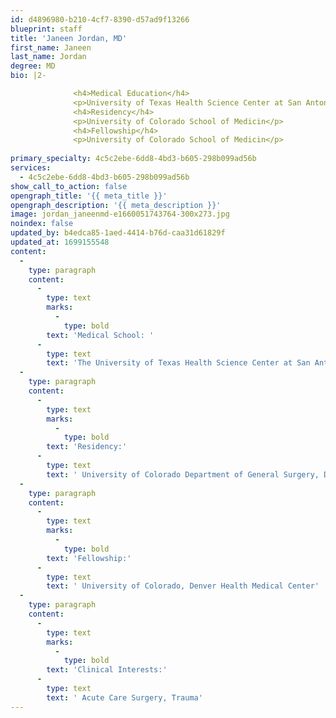 ```yaml
---
id: d4896980-b210-4cf7-8390-d57ad9f13266
blueprint: staff
title: 'Janeen Jordan, MD'
first_name: Janeen
last_name: Jordan
degree: MD
bio: |2-

              <h4>Medical Education</h4>
              <p>University of Texas Health Science Center at San Antonio</p>
              <h4>Residency</h4>
              <p>University of Colorado School of Medicin</p>
              <h4>Fellowship</h4>
              <p>University of Colorado School of Medicin</p>
          
primary_specialty: 4c5c2ebe-6dd8-4bd3-b605-298b099ad56b
services:
  - 4c5c2ebe-6dd8-4bd3-b605-298b099ad56b
show_call_to_action: false
opengraph_title: '{{ meta_title }}'
opengraph_description: '{{ meta_description }}'
image: jordan_janeenmd-e1660051743764-300x273.jpg
noindex: false
updated_by: b4edca85-1aed-4414-b76d-caa31d61829f
updated_at: 1699155548
content:
  -
    type: paragraph
    content:
      -
        type: text
        marks:
          -
            type: bold
        text: 'Medical School: '
      -
        type: text
        text: 'The University of Texas Health Science Center at San Antonio'
  -
    type: paragraph
    content:
      -
        type: text
        marks:
          -
            type: bold
        text: 'Residency:'
      -
        type: text
        text: ' University of Colorado Department of General Surgery, Denver'
  -
    type: paragraph
    content:
      -
        type: text
        marks:
          -
            type: bold
        text: 'Fellowship:'
      -
        type: text
        text: ' University of Colorado, Denver Health Medical Center'
  -
    type: paragraph
    content:
      -
        type: text
        marks:
          -
            type: bold
        text: 'Clinical Interests:'
      -
        type: text
        text: ' Acute Care Surgery, Trauma'
---
```

